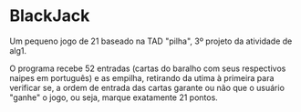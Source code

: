 # BlackJack
Um pequeno jogo de 21 baseado na TAD "pilha", 3º projeto da atividade de alg1.

O programa recebe 52 entradas (cartas do baralho com seus respectivos naipes em português)
e as empilha, retirando da utima à primeira para verificar se, a ordem de entrada das cartas garante
ou não que o usuário "ganhe" o jogo, ou seja, marque exatamente 21 pontos.
